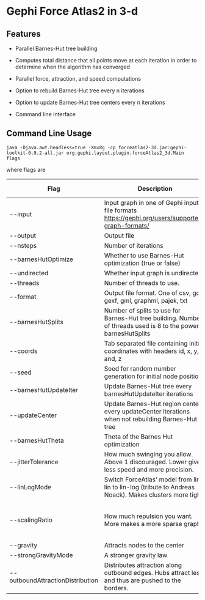 # Gephi Force Atlas2 in 3-d

## Features

- Parallel Barnes-Hut tree building
- Computes total distance that all points move at each iteration in order to determine when the algorithm has converged
- Parallel force, attraction, and speed computations
- Option to rebuild Barnes-Hut tree every n iterations
- Option to update Barnes-Hut tree centers every n iterations


- Command line interface 


## Command Line Usage

```
java -Djava.awt.headless=true -Xmx8g -cp forceatlas2-3d.jar:gephi-toolkit-0.9.2-all.jar org.gephi.layout.plugin.forceAtlas2_3d.Main flags 
```

where flags are

Flag | Description | Default Value
--- | --- | ---
--input | Input graph in one of Gephi input file formats https://gephi.org/users/supported-graph-formats/ |
--output | Output file | 
--nsteps | Number of iterations | 1000
--barnesHutOptimize | Whether to use Barnes-Hut optimization (true or false) | true
--undirected | Whether input graph is undirected | true
--threads | Number of threads to use. | All cores
--format | Output file format. One of csv, gdf, gexf, gml, graphml, pajek, txt | txt
--barnesHutSplits | Number of splits to use for Barnes-Hut tree building. Number of threads used is 8 to the power barnesHutSplits | 1
--coords | Tab separated file containing initial coordinates with headers id, x, y, and, z | 
--seed | Seed for random number generation for initial node position | timestamp
--barnesHutUpdateIter | Update Barnes-Hut tree every barnesHutUpdateIter iterations | 1
--updateCenter | Update Barnes-Hut region centers every updateCenter iterations when not rebuilding Barnes-Hut tree | 
--barnesHutTheta | Theta of the Barnes Hut optimization | 1.2
--jitterTolerance  | How much swinging you allow. Above 1 discouraged. Lower gives less speed and more precision. | 1.0
--linLogMode | Switch ForceAtlas' model from lin-lin to lin-log (tribute to Andreas Noack). Makes clusters more tight. | false
--scalingRatio | How much repulsion you want. More makes a more sparse graph | 2.0 if # nodes >= 100, otherwise 10.0
--gravity | Attracts nodes to the center | 1.0
--strongGravityMode | A stronger gravity law | false
--outboundAttractionDistribution | Distributes attraction along outbound edges. Hubs attract less and thus are pushed to the borders. | false
       
